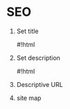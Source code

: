 SEO
===

1. Set title

    #!html
    <title></title> 

2. Set description

    #!html    
    <meta name="description" content="">

3. Descriptive URL

4. site map